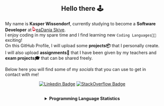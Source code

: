 ## <p align="center">Hello there 🕹️</p>

My name is **Kasper Wissendorf**, currently studying to become a **Software Developer** at [![Icon](/icons/Dania.png)eaDania Skive](https://eadania.com/). <br>
I enjoy coding in my spare time and I find learning new `Coding Languages👨‍💻` exciting!<br/>
On this GitHub Profile, I will upload some **projects📦** that I personally create. I will also upload **assignments📝** that I have been given by my teachers and **exam projects🎓** that can be shared freely. 

Below here you will find some of my *socials* that you can use to get in contact with me! 

<div align="center">
  
[![Linkedin Badge](https://img.shields.io/badge/-LinkedIn-blue?style=flat-square&logo=Linkedin&logoColor=white)](https://www.linkedin.com/in/kasper-wissendorf-7279011b6/)
[![StackOverflow Badge](https://img.shields.io/badge/-Stack%20Overflow-FE7A16?style=flat-square&logo=Stack-Overflow&logoColor=white)](https://stackoverflow.com/users/18100435/kasper-wissendorf)
</div>

<br>
<details>
<summary align="center">
<strong>Programming Language Statistics</strong>
</summary>
<br>
<div align="center">
<pre>
TypeScript      | 107 hours 48 minutes
HTML            | 70 hours 38 minutes
C#              | 29 hours 54 minutes
C++             | 25 hours 14 minutes
mcfunction      | 24 hours 40 minutes
JavaScript      | 22 hours 03 minutes
Python          | 19 hours 00 minutes
CSS             | 26 hours 44 minutes
Blazor          | 03 hours 34 minutes
Markdown        | 02 hours 01 minutes
Lua             | 00 hours 48 minutes
SQL             | 00 hours 04 minutes

<sub>Last Updated: 15/10/2022 06:29:24</sub>
<sub>Data first recorded on 31th. January of 2022</sub>
</pre>
</div>
</details>
